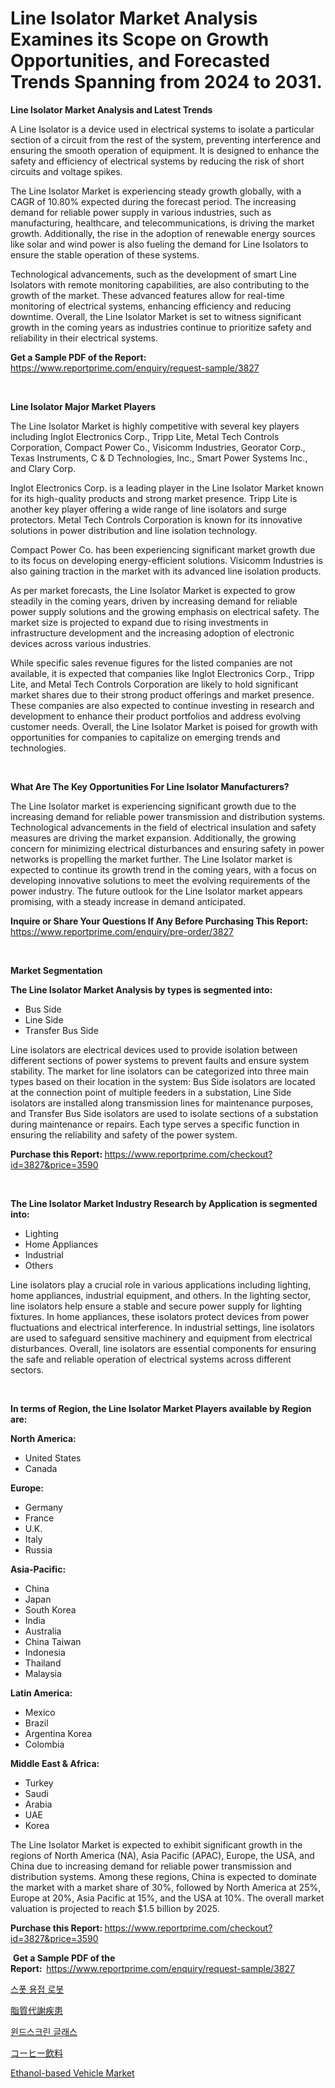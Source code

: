 <p><h1>Line Isolator Market Analysis Examines its Scope on Growth Opportunities, and Forecasted Trends Spanning from 2024 to 2031.</h1></p><p><strong>Line Isolator Market Analysis and Latest Trends</strong></p>
<p><p>A Line Isolator is a device used in electrical systems to isolate a particular section of a circuit from the rest of the system, preventing interference and ensuring the smooth operation of equipment. It is designed to enhance the safety and efficiency of electrical systems by reducing the risk of short circuits and voltage spikes.</p><p>The Line Isolator Market is experiencing steady growth globally, with a CAGR of 10.80% expected during the forecast period. The increasing demand for reliable power supply in various industries, such as manufacturing, healthcare, and telecommunications, is driving the market growth. Additionally, the rise in the adoption of renewable energy sources like solar and wind power is also fueling the demand for Line Isolators to ensure the stable operation of these systems.</p><p>Technological advancements, such as the development of smart Line Isolators with remote monitoring capabilities, are also contributing to the growth of the market. These advanced features allow for real-time monitoring of electrical systems, enhancing efficiency and reducing downtime. Overall, the Line Isolator Market is set to witness significant growth in the coming years as industries continue to prioritize safety and reliability in their electrical systems.</p></p>
<p><strong>Get a Sample PDF of the Report:&nbsp;</strong> <a href="https://www.reportprime.com/enquiry/request-sample/3827">https://www.reportprime.com/enquiry/request-sample/3827</a></p>
<p>&nbsp;</p>
<p><strong>Line Isolator Major Market Players</strong></p>
<p><p>The Line Isolator Market is highly competitive with several key players including Inglot Electronics Corp., Tripp Lite, Metal Tech Controls Corporation, Compact Power Co., Visicomm Industries, Georator Corp., Texas Instruments, C & D Technologies, Inc., Smart Power Systems Inc., and Clary Corp. </p><p>Inglot Electronics Corp. is a leading player in the Line Isolator Market known for its high-quality products and strong market presence. Tripp Lite is another key player offering a wide range of line isolators and surge protectors. Metal Tech Controls Corporation is known for its innovative solutions in power distribution and line isolation technology. </p><p>Compact Power Co. has been experiencing significant market growth due to its focus on developing energy-efficient solutions. Visicomm Industries is also gaining traction in the market with its advanced line isolation products. </p><p>As per market forecasts, the Line Isolator Market is expected to grow steadily in the coming years, driven by increasing demand for reliable power supply solutions and the growing emphasis on electrical safety. The market size is projected to expand due to rising investments in infrastructure development and the increasing adoption of electronic devices across various industries. </p><p>While specific sales revenue figures for the listed companies are not available, it is expected that companies like Inglot Electronics Corp., Tripp Lite, and Metal Tech Controls Corporation are likely to hold significant market shares due to their strong product offerings and market presence. These companies are also expected to continue investing in research and development to enhance their product portfolios and address evolving customer needs. Overall, the Line Isolator Market is poised for growth with opportunities for companies to capitalize on emerging trends and technologies.</p></p>
<p>&nbsp;</p>
<p><strong>What Are The Key Opportunities For Line Isolator Manufacturers?</strong></p>
<p><p>The Line Isolator market is experiencing significant growth due to the increasing demand for reliable power transmission and distribution systems. Technological advancements in the field of electrical insulation and safety measures are driving the market expansion. Additionally, the growing concern for minimizing electrical disturbances and ensuring safety in power networks is propelling the market further. The Line Isolator market is expected to continue its growth trend in the coming years, with a focus on developing innovative solutions to meet the evolving requirements of the power industry. The future outlook for the Line Isolator market appears promising, with a steady increase in demand anticipated.</p></p>
<p><strong>Inquire or Share Your Questions If Any Before Purchasing This Report:</strong> <a href="https://www.reportprime.com/enquiry/pre-order/3827">https://www.reportprime.com/enquiry/pre-order/3827</a></p>
<p>&nbsp;</p>
<p><strong>Market Segmentation</strong></p>
<p><strong>The Line Isolator Market Analysis by types is segmented into:</strong></p>
<p><ul><li>Bus Side</li><li>Line Side</li><li>Transfer Bus Side</li></ul></p>
<p><p>Line isolators are electrical devices used to provide isolation between different sections of power systems to prevent faults and ensure system stability. The market for line isolators can be categorized into three main types based on their location in the system: Bus Side isolators are located at the connection point of multiple feeders in a substation, Line Side isolators are installed along transmission lines for maintenance purposes, and Transfer Bus Side isolators are used to isolate sections of a substation during maintenance or repairs. Each type serves a specific function in ensuring the reliability and safety of the power system.</p></p>
<p><strong>Purchase this Report:&nbsp;</strong><a href="https://www.reportprime.com/checkout?id=3827&price=3590">https://www.reportprime.com/checkout?id=3827&price=3590</a></p>
<p>&nbsp;</p>
<p><strong>The Line Isolator Market Industry Research by Application is segmented into:</strong></p>
<p><ul><li>Lighting</li><li>Home Appliances</li><li>Industrial</li><li>Others</li></ul></p>
<p><p>Line isolators play a crucial role in various applications including lighting, home appliances, industrial equipment, and others. In the lighting sector, line isolators help ensure a stable and secure power supply for lighting fixtures. In home appliances, these isolators protect devices from power fluctuations and electrical interference. In industrial settings, line isolators are used to safeguard sensitive machinery and equipment from electrical disturbances. Overall, line isolators are essential components for ensuring the safe and reliable operation of electrical systems across different sectors.</p></p>
<p>&nbsp;</p>
<p><strong>In terms of Region, the Line Isolator Market Players available by Region are:</strong></p>
<p>
    <p> <strong> North America: </strong>
        <ul>
            <li>United States</li>
            <li>Canada</li>
        </ul>
        </p> 
    <p> <strong> Europe: </strong>
        <ul>
            <li>Germany</li>
            <li>France</li>
            <li>U.K.</li>
            <li>Italy</li>
            <li>Russia</li>
        </ul>
        </p> 
    <p> <strong> Asia-Pacific: </strong>
        <ul>
            <li>China</li>
            <li>Japan</li>
            <li>South Korea</li>
            <li>India</li>
            <li>Australia</li>
            <li>China Taiwan</li>
            <li>Indonesia</li>
            <li>Thailand</li>
            <li>Malaysia</li>
        </ul>
        </p> 
    <p> <strong> Latin America: </strong>
        <ul>
            <li>Mexico</li>
            <li>Brazil</li>
            <li>Argentina Korea</li>
            <li>Colombia</li>
        </ul>
        </p> 
    <p> <strong> Middle East & Africa: </strong>
        <ul>
            <li>Turkey</li>
            <li>Saudi</li>
            <li>Arabia</li>
            <li>UAE</li>
            <li>Korea</li>
        </ul>
    </p>
    </p>
<p><p>The Line Isolator Market is expected to exhibit significant growth in the regions of North America (NA), Asia Pacific (APAC), Europe, the USA, and China due to increasing demand for reliable power transmission and distribution systems. Among these regions, China is expected to dominate the market with a market share of 30%, followed by North America at 25%, Europe at 20%, Asia Pacific at 15%, and the USA at 10%. The overall market valuation is projected to reach $1.5 billion by 2025.</p></p>
<p><strong>Purchase this Report: </strong><a href="https://www.reportprime.com/checkout?id=3827&price=3590">https://www.reportprime.com/checkout?id=3827&price=3590</a></p>
<p>&nbsp;<strong>Get a Sample PDF of the Report:&nbsp;&nbsp;</strong><a href="https://www.reportprime.com/enquiry/request-sample/3827">https://www.reportprime.com/enquiry/request-sample/3827</a></p>
<p><strong></strong></p>
<p><p><a href="https://medium.com/@ukaszduda1/%EC%8A%A4%ED%8C%9F-%EC%9A%A9%EC%A0%91-%EB%A1%9C%EB%B4%87-%EC%8B%9C%EC%9E%A5-%EB%B3%B4%EA%B3%A0%EC%84%9C%EB%8A%94-%EC%9D%B4-%EC%8B%9C%EC%9E%A5%EC%9D%98-%EC%B5%9C%EC%8B%A0-%ED%8A%B8%EB%A0%8C%EB%93%9C%EC%99%80-%EC%84%B1%EC%9E%A5-%EA%B8%B0%ED%9A%8C%EB%A5%BC-%EB%B3%B4%EC%97%AC%EC%A4%8D%EB%8B%88%EB%8B%A4-46c4d37825b5">스폿 용접 로봇</a></p><p><a href="https://medium.com/@tigerprawn1996/%E8%84%82%E8%B3%AA%E4%BB%A3%E8%AC%9D%E7%96%BE%E6%82%A3%E5%B8%82%E5%A0%B4-2031%E5%B9%B4%E3%81%BE%E3%81%A7%E3%81%AE%E6%88%90%E5%8A%9F%E3%81%97%E3%81%9F%E3%83%93%E3%82%B8%E3%83%8D%E3%82%B9%E6%88%A6%E7%95%A5%E3%81%AE%E9%8D%B5%E3%82%92%E4%BA%88%E6%B8%AC-e9931d8b1ed6">脂質代謝疾患</a></p><p><a href="https://github.com/lzuwsfreyoq70/Market-Research-Report-List-1/blob/main/209513113787.md">윈드스크린 글래스</a></p><p><a href="https://github.com/avwofrml53535/Market-Research-Report-List-1/blob/main/267610014710.md">コーヒー飲料</a></p><p><a href="https://issuu.com/reportprime-2/docs/ethanol-based-vehicle-market-size-2030.pptx">Ethanol-based Vehicle Market</a></p></p>